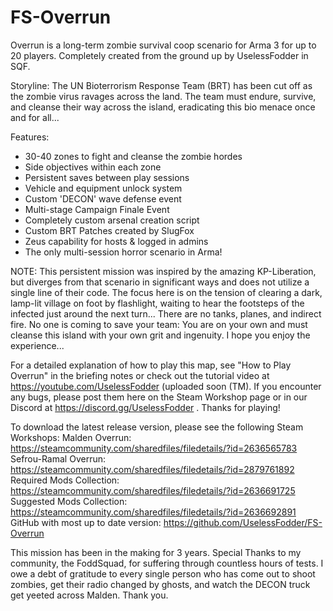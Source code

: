 # FS-Overrun
Overrun is a long-term zombie survival coop scenario for Arma 3 for up to 20 players. Completely created from the ground up by UselessFodder in SQF.

Storyline:
The UN Bioterrorism Response Team (BRT) has been cut off as the zombie virus ravages across the land. The team must endure, survive, and cleanse their way across the island, eradicating this bio menace once and for all...

Features:
- 30-40 zones to fight and cleanse the zombie hordes
- Side objectives within each zone
- Persistent saves between play sessions
- Vehicle and equipment unlock system
- Custom 'DECON' wave defense event
- Multi-stage Campaign Finale Event
- Completely custom arsenal creation script
- Custom BRT Patches created by SlugFox
- Zeus capability for hosts & logged in admins
- The only multi-session horror scenario in Arma!

NOTE: This persistent mission was inspired by the amazing KP-Liberation, but diverges from that scenario in significant ways and does not utilize a single line of their code. The focus here is on the tension of clearing a dark, lamp-lit village on foot by flashlight, waiting to hear the footsteps of the infected just around the next turn... There are no tanks, planes, and indirect fire. No one is coming to save your team: You are on your own and must cleanse this island with your own grit and ingenuity. I hope you enjoy the experience...

For a detailed explanation of how to play this map, see "How to Play Overrun" in the briefing notes or check out the tutorial video at https://youtube.com/UselessFodder (uploaded soon (TM). If you encounter any bugs, please post them here on the Steam Workshop page or in our Discord at https://discord.gg/UselessFodder . Thanks for playing!

To download the latest release version, please see the following Steam Workshops:
Malden Overrun: https://steamcommunity.com/sharedfiles/filedetails/?id=2636565783
Sefrou-Ramal Overrun: https://steamcommunity.com/sharedfiles/filedetails/?id=2879761892
Required Mods Collection: https://steamcommunity.com/sharedfiles/filedetails/?id=2636691725
Suggested Mods Collection: https://steamcommunity.com/sharedfiles/filedetails/?id=2636692891
GitHub with most up to date version: https://github.com/UselessFodder/FS-Overrun

This mission has been in the making for 3 years. Special Thanks to my community, the FoddSquad, for suffering through countless hours of tests. I owe a debt of gratitude to every single person who has come out to shoot zombies, get their radio changed by ghosts, and watch the DECON truck get yeeted across Malden. Thank you.
